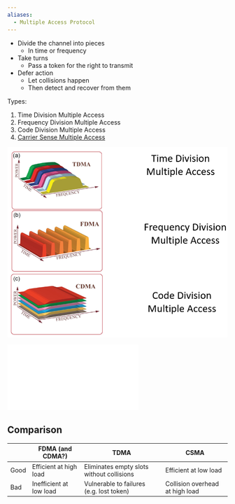 ```yaml
---
aliases:
  - Multiple Access Protocol
---
```

- Divide the channel into pieces
	- In time or frequency
- Take turns
	- Pass a token for the right to transmit
- Defer action
	- Let collisions happen
	- Then detect and recover from them

Types:
1. Time Division Multiple Access
2. Frequency Division Multiple Access
3. Code Division Multiple Access
4. [Carrier Sense Multiple Access](OSI%20layers/Link%20layer/CSMA.md)

![Types of Multi-Access Protocols](multi-access-protocols.png)

![CSMA](OSI%20layers/Link%20layer/CSMA.md)
## Comparison

|      | FDMA (and CDMA?)        | TDMA                                      | CSMA                            |
| ---- | ----------------------- | ----------------------------------------- | ------------------------------- |
| Good | Efficient at high load  | Eliminates empty slots without collisions | Efficient at low load           |
| Bad  | Inefficient at low load | Vulnerable to failures (e.g. lost token)  | Collision overhead at high load |
